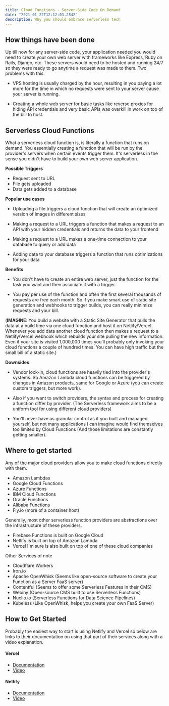 ```yaml
---
title: Cloud Functions - Server-Side Code On Demand
date: "2021-01-22T12:12:03.284Z"
description: Why you should embrace serverless tech
---
```


## How things have been done

Up till now for any server-side code, your application needed you would need to create your own web server with frameworks like Express, Ruby on Rails, Django, etc. These servers would need to be hosted and running 24/7 so they were ready to go anytime a request was made to them. Two problems with this.

- VPS hosting is usually charged by the hour, resulting in you paying a lot more for the time in which no requests were sent to your server cause your server is running.

- Creating a whole web server for basic tasks like reverse proxies for hiding API credentials and very basic APIs was overkill in work on top of the bill to host.

## Serverless Cloud Functions

What a serverless cloud function is, is literally a function that runs on demand. You essentially creating a function that will be run by the provider's servers when certain events trigger them. It's serverless in the sense you didn't have to build your own web server application.

**Possible Triggers**

- Request sent to URL
- File gets uploaded
- Data gets added to a database

**Popular use cases**

- Uploading a file triggers a cloud function that will create an optimized version of images in different sizes

- Making a request to a URL triggers a function that makes a request to an API with your hidden credentials and returns the data to your frontend

- Making a request to a URL makes a one-time connection to your database to query or add data

- Adding data to your database triggers a function that runs optimizations for your data

**Benefits**

- You don't have to create an entire web server, just the function for the task you want and then associate it with a trigger.

- You pay per use of the function and often the first several thousands of requests are free each month. So if you make smart use of static site generation and webhooks to trigger builds, you can really minimize requests and your bill.

(**IMAGINE**: You build a website with a Static Site Generator that pulls the data at a build time via one cloud function and host it on Netlify/Vercel. Whenever you add data another cloud function then makes a request to a Netlify/Vercel webhook which rebuilds your site pulling the new information. Even if your site is visited 1,000,000 times you'll probably only invoking your cloud functions a couple of hundred times. You can have high traffic but the small bill of a static site.)

**Downsides**

- Vendor lock-in, cloud functions are heavily tied into the provider's systems. So Amazon Lambda cloud functions can be triggered by changes in Amazon products, same for Google or Azure (you can create custom triggers, but more work). 

- Also if you want to switch providers, the syntax and process for creating a function differ by provider. (The Serverless framework aims to be a uniform tool for using different cloud providers)

- You'll never have as granular control as if you built and managed yourself, but not many applications I can imagine would find themselves too limited by Cloud Functions (And those limitations are constantly getting smaller).

## Where to get started

Any of the major cloud providers allow you to make cloud functions directly with them.

- Amazon Lambdas 
- Google Cloud Functions
- Azure Functions
- IBM Cloud Functions
- Oracle Functions
- Alibaba Functions
- Fly.io (more of a container host)

Generally, most other serverless function providers are abstractions over the infrastructure of these providers.

- Firebase Functions is built on Google Cloud
- Netlify is built on top of Amazon Lambda
- Vercel I'm sure is also built on top of one of these cloud companies

Other Services of note

- Cloudflare Workers
- Iron.io
- Apache OpenWhisk (Seems like open-source software to create your Function as a Server FaaS server)
- Contentful (Seems to offer some Serverless Features in their CMS)
- Webiny (Open-source CMS built to use Serverless Functions)
- Nuclio.io (Serverless Functions for Data Science Pipelines)
- Kubeless (Like OpenWhisk, helps you create your own FaaS Server)

## How to Get Started

Probably the easiest way to start is using Netlify and Vercel so below are links to their documentation on using that part of their services along with a video explanation.

#### Vercel

- [Documentation](https://vercel.com/docs/serverless-functions/introduction)
- [Video](https://www.youtube.com/watch?v=BhArBPtW6Ms)

#### Netlify

- [Documentation](https://docs.netlify.com/functions/overview/)
- [Video](https://www.youtube.com/watch?v=WA0p7VGkers)
